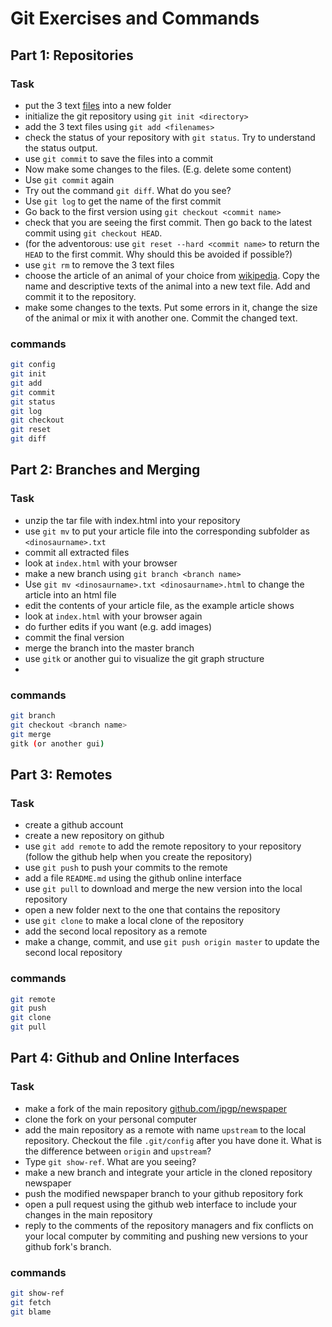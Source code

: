 # Git Exercises and Commands
## Part 1: Repositories
### Task
* put the 3 text [files](https://github.com/IPGP/git_class/tree/master/example)
  into a new folder
* initialize the git repository using `git init <directory>`
* add the 3 text files using `git add <filenames>`
* check the status of your repository with `git status`. Try to understand
  the status output.
* use `git commit` to save the files into a commit
* Now make some changes to the files. (E.g. delete some content)
* Use `git commit` again
* Try out the command `git diff`. What do you see?
* Use `git log` to get the name of the first commit
* Go back to the first version using `git checkout <commit name>`
* check that you are seeing the first commit. Then go back to the latest commit
  using `git checkout HEAD`.
* (for the adventorous: use `git reset --hard <commit name>` to return the
  `HEAD` to the first commit. Why should this be avoided if possible?)
* use `git rm` to remove the 3 text files
* choose the article of an animal of your choice from
  [wikipedia](https://en.wikipedia.org/wiki/List_of_mammals_of_Europe).
  Copy the name and descriptive texts of the animal into a new text file.
  Add and commit it to the repository.
* make some changes to the texts. Put some errors in it, change the size
  of the animal or mix it with another one. Commit the changed text.

### commands
```bash
git config
git init
git add
git commit
git status
git log
git checkout
git reset
git diff
```

## Part 2: Branches and Merging
### Task
* unzip the tar file with index.html into your repository
* use `git mv` to put your article file into the corresponding subfolder
  as `<dinosaurname>.txt`
* commit all extracted files
* look at `index.html` with your browser
* make a new branch using `git branch <branch name>`
* Use `git mv <dinosaurname>.txt <dinosaurname>.html` to change the article
  into an html file
* edit the contents of your article file, as the example article shows
* look at `index.html` with your browser again
* do further edits if you want (e.g. add images)
* commit the final version
* merge the branch into the master branch
* use `gitk` or another gui to visualize the git graph structure
*
### commands
```bash
git branch
git checkout <branch name>
git merge
gitk (or another gui)
```

## Part 3: Remotes
### Task
* create a github account
* create a new repository on github
* use `git add remote` to add the remote repository to your repository (follow
  the github help when you create the repository)
* use `git push` to push your commits to the remote
* add a file `README.md` using the github online interface
* use `git pull` to download and merge the new version into the local repository
* open a new folder next to the one that contains the repository
* use `git clone` to make a local clone of the repository
* add the second local repository as a remote
* make a change, commit, and use `git push origin master` to update the second
  local repository

### commands
```bash
git remote
git push
git clone
git pull
```

## Part 4: Github and Online Interfaces
### Task
* make a fork of the main repository
  [github.com/ipgp/newspaper](https://github.com/ipgp/newspaper)
* clone the fork on your personal computer
* add the main repository as a remote with name `upstream` to the local
  repository. Checkout the file `.git/config` after you have done it. What
  is the difference between `origin` and `upstream`?
* Type `git show-ref`. What are you seeing?
* make a new branch and integrate your article in the cloned repository
  newspaper
* push the modified newspaper branch to your github repository fork
* open a pull request using the github web interface to include your changes
  in the main repository
* reply to the comments of the repository managers and fix conflicts on
  your local computer by commiting and pushing new versions to your github
  fork's branch.

### commands
```bash
git show-ref
git fetch
git blame
```
